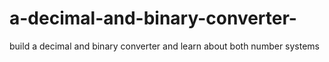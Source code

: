 # a-decimal-and-binary-converter-
build a decimal and binary converter and learn about both number systems
